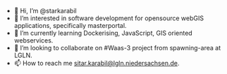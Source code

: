 - 👋 Hi, I’m @starkarabil
- 👀 I’m interested in software development for opensource webGIS applications, specifically masterportal.
- 🌱 I’m currently learning Dockerising, JavaScript, GIS oriented webservices.
- 💞️ I’m looking to collaborate on #Waas-3 project from spawning-area at LGLN.
- 📫 How to reach me sitar.karabil@lgln.niedersachsen.de.

<!---
starkarabil/starkarabil is a ✨ special ✨ repository because its `README.md` (this file) appears on your GitHub profile.
You can click the Preview link to take a look at your changes.
--->
